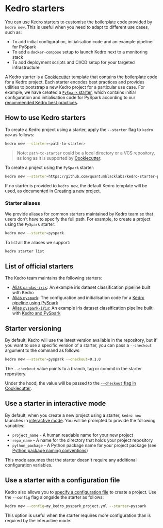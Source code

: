 # Kedro starters


You can use Kedro starters to customise the boilerplate code provided by `kedro new`. This is useful when you need to adapt to different use cases, such as:

* To add initial configuration, initialisation code and an example pipeline for PySpark
* To add a `docker-compose` setup to launch Kedro next to a monitoring stack
* To add deployment scripts and CI/CD setup for your targeted infrastructure


A Kedro starter is a [Cookiecutter](https://cookiecutter.readthedocs.io/en/1.7.2/) template that contains the boilerplate code for a Kedro project. Each starter encodes best practices and provides utilities to bootstrap a new Kedro project for a particular use case. For example, we have created a [`PySpark` starter](https://github.com/quantumblack/kedro-starter-pyspark), which contains initial configuration and initialisation code for PySpark according to our [recommended Kedro best practices](../10_tools_integration/01_pyspark.md).

## How to use Kedro starters

To create a Kedro project using a starter, apply the `--starter` flag to `kedro new` as follows:

```bash
kedro new --starter=<path-to-starter>
```
> Note: `path-to-starter` could be a local directory or a VCS repository, as long as it is supported by [Cookiecutter](https://cookiecutter.readthedocs.io/en/1.7.2/usage.html).

To create a project using the `PySpark` starter:

```bash
kedro new --starter=https://github.com/quantumblacklabs/kedro-starter-pyspark.git
```

If no starter is provided to `kedro new`, the default Kedro template will be used, as documented in [Creating a new project](./03_new_project.md).

### Starter aliases

We provide aliases for common starters maintained by Kedro team so that users don't have to specify the full path. For example, to create a project using the `PySpark` starter:

```bash
kedro new --starter=pyspark
```

To list all the aliases we support:

```bash
kedro starter list
```

## List of official starters

The Kedro team maintains the following starters:

* [Alias `pandas-iris`](https://github.com/quantumblacklabs/kedro-starter-pandas-iris): An example iris dataset classification pipeline built with Kedro
* [Alias `pyspark`](https://github.com/quantumblacklabs/kedro-starter-pyspark): The configuration and initialisation code for a [Kedro pipeline using PySpark](../10_tools_integration/01_pyspark.md)
* [Alias `pyspark-iris`](https://github.com/quantumblacklabs/kedro-starter-pyspark-iris): An example iris dataset classification pipeline built with [Kedro and PySpark](../10_tools_integration/01_pyspark.md)
## Starter versioning

By default, Kedro will use the latest version available in the repository, but if you want to use a specific version of a starter, you can pass a `--checkout` argument to the command as follows:

```bash
kedro new --starter=pyspark --checkout=0.1.0
```

The `--checkout` value points to a branch, tag or commit in the starter repository.

Under the hood, the value will be passed to the [`--checkout` flag in Cookiecutter](https://cookiecutter.readthedocs.io/en/1.7.2/usage.html#works-directly-with-git-and-hg-mercurial-repos-too).

## Use a starter in interactive mode

By default, when you create a new project using a starter, `kedro new` launches in [interactive mode](./03_new_project.md#Create-a-new-project-interactively). You will be prompted to provide the following variables:

* `project_name` - A human readable name for your new project
* `repo_name` - A name for the directory that holds your project repository
* `python_package` - A Python package name for your project package (see [Python package naming conventions](https://www.python.org/dev/peps/pep-0008/#package-and-module-names))

This mode assumes that the starter doesn't require any additional configuration variables.

## Use a starter with a configuration file

Kedro also allows you to [specify a configuration file](./03_new_project.md#Create-a-new-project-from-a-configuration-file) to create a project. Use the `--config` flag alongside the starter as follows:

```bash
kedro new --config=my_kedro_pyspark_project.yml --starter=pyspark
```

This option is useful when the starter requires more configuration than is required by the interactive mode.
